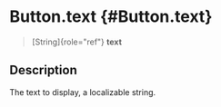 Button.text {#Button.text}
===========

> [String]{role="ref"} **text**

Description
-----------

The text to display, a localizable string.
